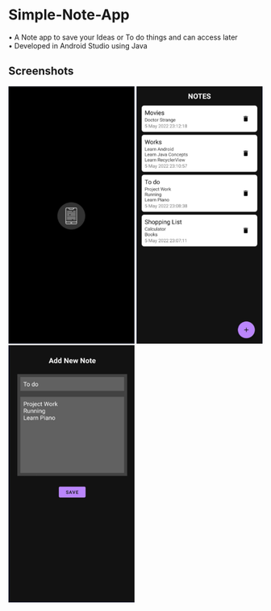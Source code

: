 # Simple-Note-App

• A Note app to save your Ideas or To do things and can access later <br>
• Developed in Android Studio using Java

## Screenshots

<div class="row">
      <img src="/Screenshots/1.png" height="510" width="250" title="Logo">
      <img src="/Screenshots/2.png" height="510" width="250" title="Home">      
      <img src="/Screenshots/3.png" height="510" width="250" title="Create Note">
</div>
